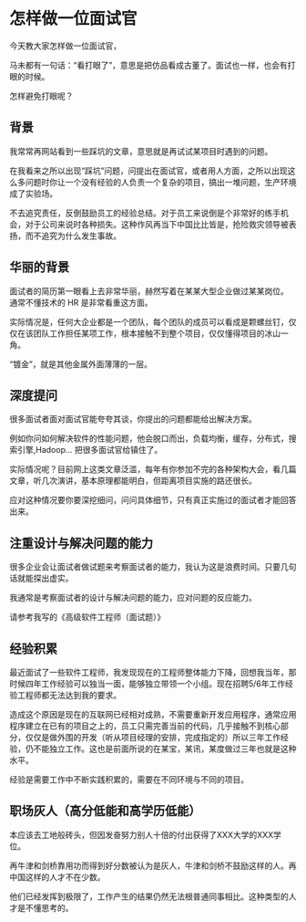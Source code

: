 # 怎样做一位面试官

今天教大家怎样做一位面试官，

马未都有一句话：“看打眼了”，意思是把仿品看成古董了。面试也一样，也会有打眼的时候。

怎样避免打眼呢？

## 背景

我常常再网站看到一些踩坑的文章，意思就是再试试某项目时遇到的问题。

在我看来之所以出现“踩坑”问题，问提出在面试官，或者用人方面，之所以出现这么多问题时你让一个没有经验的人负责一个复杂的项目，搞出一堆问题，生产环境成了实验场。

不去追究责任，反倒鼓励员工的经验总结。对于员工来说倒是个非常好的练手机会，对于公司来说时各种损失。这种作风再当下中国比比皆是，抢险救灾领导被表扬，而不追究为什么发生事故。

## 华丽的背景

面试者的简历第一眼看上去非常华丽，赫然写着在某某大型企业做过某某岗位。 通常不懂技术的 HR 是非常看重这方面。

实际情况是，任何大企业都是一个团队，每个团队的成员可以看成是颗螺丝钉，仅仅在该团队工作担任某项工作，根本接触不到整个项目，仅仅懂得项目的冰山一角。

“镀金”，就是其他金属外面薄薄的一层。

## 深度提问

很多面试者面对面试官能夸夸其谈，你提出的问题都能给出解决方案。

例如你问如何解决软件的性能问题，他会脱口而出，负载均衡，缓存，分布式，搜索引擎,Hadoop... 把很多面试官给镇住了。

实际情况呢？目前网上这类文章泛滥，每年有你参加不完的各种架构大会，看几篇文章，听几次演讲，基本原理都能明白，但距离项目实施的路还很长。

应对这种情况要你要深挖细问，问问具体细节，只有真正实施过的面试者才能回答出来。

## 注重设计与解决问题的能力

很多企业会让面试者做试题来考察面试者的能力，我认为这是浪费时间。只要几句话就能探出虚实。

我通常是考察面试者的设计与解决问题的能力，应对问题的反应能力。

请参考我写的《高级软件工程师（面试题）》

## 经验积累

最近面试了一些软件工程师，我发现现在的工程师整体能力下降，回想我当年，那时候四年工作经验可以独当一面，能够独立带领一个小组。现在招聘5/6年工作经验工程师都无法达到我的要求。

造成这个原因是现在的互联网已经相对成熟，不需要重新开发应用程序，通常应用程序建立在已有的项目之上的，员工只需完善当前的代码，几乎接触不到核心部分，仅仅是做外围的开发（听从项目经理的安排，完成指定的）所以三年工作经验，仍不能独立工作。这也是前面所说的在某宝，某讯，某度做过三年也就是这种水平。

经验是需要工作中不断实践积累的，需要在不同环境与不同的项目。

## 职场灰人（高分低能和高学历低能）

本应该去工地般砖头，但因发奋努力别人十倍的付出获得了XXX大学的XXX学位。

再牛津和剑桥靠用功而得到好分数被认为是灰人，牛津和剑桥不鼓励这样的人。再中国这样的人才不在少数。

他们已经发挥到极限了，工作产生的结果仍然无法根普通同事相比。这种类型的人才是不懂思考的。

